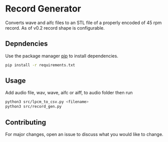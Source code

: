# Record Generator

Converts wave and aifc files to an STL file of a properly encoded of 45 rpm record.
As of v0.2 record shape is configurable.

## Depndencies

Use the package manager [pip](https://pip.pypa.io/en/stable/) to install dependencies.

```bash
pip install -r requirements.txt 
```

## Usage

Add audio file, wav, wave, aifc or aiff, to audio folder then run
```bash
python3 src/lpcm_to_csv.py <filename>
python3 src/record_gen.py
```

## Contributing
For major changes, open an issue to discuss what you would like to change.
